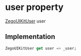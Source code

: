 


# user property









[ZegoUIKitUser](../../zego_uikit_prebuilt_live_audio_room/ZegoUIKitUser-class.md) user
  







## Implementation

```dart
ZegoUIKitUser get user => _user;
```








